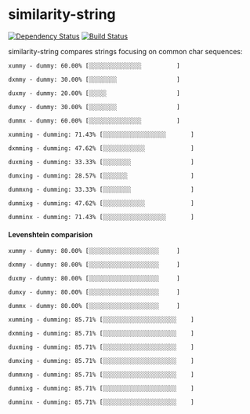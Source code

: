 
# similarity-string 

[![Dependency Status][david-badge]][david]
[![Build Status][travis-badge]][travis]

similarity-string compares strings focusing on common char sequences:
```
xummy - dummy: 60.00% [░░░░░░░░░░░░░░░          ] 

dxmmy - dummy: 30.00% [░░░░░░░░                 ] 

duxmy - dummy: 20.00% [░░░░░                    ] 

dumxy - dummy: 30.00% [░░░░░░░░                 ] 

dummx - dummy: 60.00% [░░░░░░░░░░░░░░░          ] 

xumming - dumming: 71.43% [░░░░░░░░░░░░░░░░░░       ] 

dxmming - dumming: 47.62% [░░░░░░░░░░░░             ] 

duxming - dumming: 33.33% [░░░░░░░░                 ] 

dumxing - dumming: 28.57% [░░░░░░░                  ] 

dummxng - dumming: 33.33% [░░░░░░░░                 ] 

dummixg - dumming: 47.62% [░░░░░░░░░░░░             ] 

dumminx - dumming: 71.43% [░░░░░░░░░░░░░░░░░░       ] 
```
#### Levenshtein comparision
```
xummy - dummy: 80.00% [░░░░░░░░░░░░░░░░░░░░     ] 

dxmmy - dummy: 80.00% [░░░░░░░░░░░░░░░░░░░░     ] 

duxmy - dummy: 80.00% [░░░░░░░░░░░░░░░░░░░░     ] 

dumxy - dummy: 80.00% [░░░░░░░░░░░░░░░░░░░░     ] 

dummx - dummy: 80.00% [░░░░░░░░░░░░░░░░░░░░     ] 

xumming - dumming: 85.71% [░░░░░░░░░░░░░░░░░░░░░    ] 

dxmming - dumming: 85.71% [░░░░░░░░░░░░░░░░░░░░░    ] 

duxming - dumming: 85.71% [░░░░░░░░░░░░░░░░░░░░░    ] 

dumxing - dumming: 85.71% [░░░░░░░░░░░░░░░░░░░░░    ] 

dummxng - dumming: 85.71% [░░░░░░░░░░░░░░░░░░░░░    ] 

dummixg - dumming: 85.71% [░░░░░░░░░░░░░░░░░░░░░    ] 

dumminx - dumming: 85.71% [░░░░░░░░░░░░░░░░░░░░░    ] 
``` 

[david]: https://david-dm.org/efraespada/similarity-string
[david-badge]: https://david-dm.org/efraespada/similarity-string
[travis]: https://travis-ci.org/efraespada/similarity-string
[travis-badge]: ttps://travis-ci.org/efraespada/similarity-string.svg?branch=master
[LICENSE]: https://github.com/yahoo/serialize-javascript/blob/master/LICENSE
